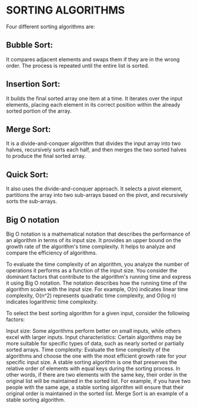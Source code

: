 # SORTING ALGORITHMS

Four different sorting algorithms are:

## Bubble Sort: 

It compares adjacent elements and swaps them if they are in the wrong order. The process is repeated until the entire list is sorted.

## Insertion Sort: 

It builds the final sorted array one item at a time. It iterates over the input elements, placing each element in its correct position within the already sorted portion of the array.

## Merge Sort: 

It is a divide-and-conquer algorithm that divides the input array into two halves, recursively sorts each half, and then merges the two sorted halves to produce the final sorted array.

## Quick Sort: 

It also uses the divide-and-conquer approach. It selects a pivot element, partitions the array into two sub-arrays based on the pivot, and recursively sorts the sub-arrays.

## Big O notation 

Big O notation is a mathematical notation that describes the performance of an algorithm in terms of its input size. It provides an upper bound on the growth rate of the algorithm's time complexity. It helps to analyze and compare the efficiency of algorithms.

To evaluate the time complexity of an algorithm, you analyze the number of operations it performs as a function of the input size. You consider the dominant factors that contribute to the algorithm's running time and express it using Big O notation. The notation describes how the running time of the algorithm scales with the input size. For example, O(n) indicates linear time complexity, O(n^2) represents quadratic time complexity, and O(log n) indicates logarithmic time complexity.

To select the best sorting algorithm for a given input, consider the following factors:

Input size: Some algorithms perform better on small inputs, while others excel with larger inputs.
Input characteristics: Certain algorithms may be more suitable for specific types of data, such as nearly sorted or partially sorted arrays.
Time complexity: Evaluate the time complexity of the algorithms and choose the one with the most efficient growth rate for your specific input size.
A stable sorting algorithm is one that preserves the relative order of elements with equal keys during the sorting process. In other words, if there are two elements with the same key, their order in the original list will be maintained in the sorted list. For example, if you have two people with the same age, a stable sorting algorithm will ensure that their original order is maintained in the sorted list. Merge Sort is an example of a stable sorting algorithm.
